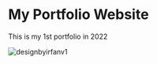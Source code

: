 <h1>My Portfolio Website</h1>

This is my 1st portfolio in 2022

![designbyirfanv1](https://github.com/irfan7o/designbyirfan-v1/assets/73951075/e7311366-4814-4c90-b651-9f7a9ea8b02d)
